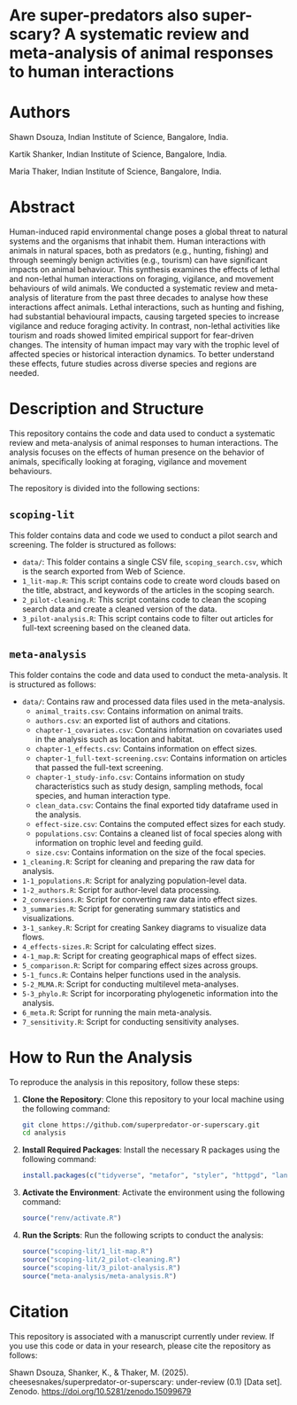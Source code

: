 # Are super-predators also super-scary? A systematic review and meta-analysis of animal responses to human interactions 

# Authors

Shawn Dsouza, Indian Institute of Science, Bangalore, India.

Kartik Shanker, Indian Institute of Science, Bangalore, India.

Maria Thaker, Indian Institute of Science, Bangalore, India.

# Abstract

Human-induced rapid environmental change poses a global threat to natural systems and the organisms that inhabit them. Human interactions with animals in natural spaces, both as predators (e.g., hunting, fishing) and through seemingly benign activities (e.g., tourism) can have significant impacts on animal behaviour. This synthesis examines the effects of lethal and non-lethal human interactions on foraging, vigilance, and movement behaviours of wild animals. We conducted a systematic review and meta-analysis of literature from the past three decades to analyse how these interactions affect animals. Lethal interactions, such as hunting and fishing, had substantial behavioural impacts, causing targeted species to increase vigilance and reduce foraging activity. In contrast, non-lethal activities like tourism and roads showed limited empirical support for fear-driven changes. The intensity of human impact may vary with the trophic level of affected species or historical interaction dynamics. To better understand these effects, future studies across diverse species and regions are needed.

# Description and Structure

This repository contains the code and data used to conduct a systematic review and meta-analysis of animal responses to human interactions. The analysis focuses on the effects of human presence on the behavior of animals, specifically looking at foraging, vigilance and movement behaviours.

The repository is divided into the following sections:

## `scoping-lit`

This folder contains data and code we used to conduct a pilot search and screening. The folder is structured as follows:

- `data/`: This folder contains a single CSV file, `scoping_search.csv`, which is the search exported from Web of Science.
- `1_lit-map.R`: This script contains code to create word clouds based on the title, abstract, and keywords of the articles in the scoping search. 
- `2_pilot-cleaning.R`: This script contains code to clean the scoping search data and create a cleaned version of the data. 
- `3_pilot-analysis.R`: This script contains code to filter out articles for full-text screening based on the cleaned data.

## `meta-analysis`

This folder contains the code and data used to conduct the meta-analysis. It is structured as follows:

- `data/`: Contains raw and processed data files used in the meta-analysis.
    - `animal_traits.csv`: Contains information on animal traits.
    - `authors.csv`: an exported list of authors and citations.
    - `chapter-1_covariates.csv`: Contains information on covariates used in the analysis such as location and habitat.
    - `chapter-1_effects.csv`: Contains information on effect sizes.
    - `chapter-1_full-text-screening.csv`: Contains information on articles that passed the full-text screening.
    - `chapter-1_study-info.csv`: Contains information on study characteristics such as study design, sampling methods, focal species, and human interaction type.
    - `clean_data.csv`: Contains the final exported tidy dataframe used in the analysis.
    - `effect-size.csv`: Contains the computed effect sizes for each study.
    - `populations.csv`: Contains a cleaned list of focal species along with information on trophic level and feeding guild.
    - `size.csv`: Contains information on the size of the focal species.
- `1_cleaning.R`: Script for cleaning and preparing the raw data for analysis.
- `1-1_populations.R`: Script for analyzing population-level data.
- `1-2_authors.R`: Script for author-level data processing.
- `2_conversions.R`: Script for converting raw data into effect sizes.
- `3_summaries.R`: Script for generating summary statistics and visualizations.
- `3-1_sankey.R`: Script for creating Sankey diagrams to visualize data flows.
- `4_effects-sizes.R`: Script for calculating effect sizes.
- `4-1_map.R`: Script for creating geographical maps of effect sizes.
- `5_comparison.R`: Script for comparing effect sizes across groups.
- `5-1_funcs.R`: Contains helper functions used in the analysis.
- `5-2_MLMA.R`: Script for conducting multilevel meta-analyses.
- `5-3_phylo.R`: Script for incorporating phylogenetic information into the analysis.
- `6_meta.R`: Script for running the main meta-analysis.
- `7_sensitivity.R`: Script for conducting sensitivity analyses.

# How to Run the Analysis

To reproduce the analysis in this repository, follow these steps:

1. **Clone the Repository**:
   Clone this repository to your local machine using the following command:
   ```bash
   git clone https://github.com/superpredator-or-superscary.git
   cd analysis
   ```

2. **Install Required Packages**:
   Install the necessary R packages using the following command:
   ```R
   install.packages(c("tidyverse", "metafor", "styler", "httpgd", "languageserver"))
   ```

3. **Activate the Environment**:
   Activate the environment using the following command:
   ```R
   source("renv/activate.R")
   ```

4. **Run the Scripts**:
   Run the following scripts to conduct the analysis:
   ```R
   source("scoping-lit/1_lit-map.R")
   source("scoping-lit/2_pilot-cleaning.R")
   source("scoping-lit/3_pilot-analysis.R")
   source("meta-analysis/meta-analysis.R")
   ```

# Citation

This repository is associated with a manuscript currently under review. If you use this code or data in your research, please cite the repository as follows:

Shawn Dsouza, Shanker, K., & Thaker, M. (2025). cheesesnakes/superpredator-or-superscary: under-review (0.1) [Data set]. Zenodo. https://doi.org/10.5281/zenodo.15099679